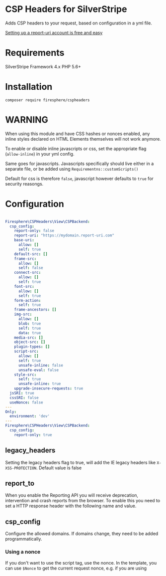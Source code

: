# CSP Headers for SilverStripe

Adds CSP headers to your request, based on configuration in a yml file.

[Setting up a report-uri account is free and easy](https://report-uri.com)

# Requirements

SilverStripe Framework 4.x
PHP 5.6+

# Installation

`composer require firesphere/cspheaders`

# WARNING

When using this module and have CSS hashes or nonces enabled, any inline styles declared on HTML Elements themselves will not work anymore.

To enable or disable inline javascripts or css, set the appropriate flag (`allow-inline`) in your yml config.

Same goes for javascripts. Javascripts specifically should live either in a separate file, or be added using `Requirementns::customScripts()`

Default for css is therefore `false`, javascript however defaults to `true` for security reasongs.

# Configuration

```yaml

Firesphere\CSPHeaders\View\CSPBackend:
  csp_config:
    report-only: false
    report-uri: "https://mydomain.report-uri.com"
    base-uri:
      allow: []
      self: true
    default-src: []
    frame-src:
      allow: []
      self: false
    connect-src:
      allow: []
      self: true
    font-src:
      allow: []
      self: true
    form-action:
      self: true
    frame-ancestors: []
    img-src:
      allow: []
      blob: true
      self: true
      data: true
    media-src: []
    object-src: []
    plugin-types: []
    script-src:
      allow: []
      self: true
      unsafe-inline: false
      unsafe-eval: false
    style-src:
      self: true
      unsafe-inline: true
    upgrade-insecure-requests: true
  jsSRI: true
  cssSRI: false
  useNonce: false
---
Only:
  environment: 'dev'
---
Firesphere\CSPHeaders\View\CSPBackend:
  csp_config:
    report-only: true

```

## legacy_headers

Setting the legacy headers flag to true, will add the IE legacy headers like `X-XSS-PROTECTION`. Default value is false

## report_to

When you enable the Reporting API you will receive deprecation, intervention and crash reports from the browser. To enable this you need to set a HTTP response header with the following name and value.

## csp_config

Configure the allowed domains. If domains change, they need to be added programmatically.

### Using a nonce

If you don't want to use the script tag, use the nonce. In the template, you can use `$Nonce` to get the current request nonce, e.g. if you are using <script> tags in your template

## wizard

It's useful to only use the wizard in dev mode, to discover the URI's and sha's you need to add.
This prevents needless reports and helps you set up the wizard.

You do need to set the report-to uri to your wizard uri, otherwise the system will encounter a failure.

## forms

If you want to submit forms to a different domain, you can add the allowed domains under the forms section

## inline scripts or custom scripts

If you use the default methods provided by the `Requirements` class, the needed SHA's and SRI's are automatically calculated for you.

# .htaccess

Any header set in the `.htaccess`, Apache `site.conf` or `nginx.conf` files will override the headers
set by this module.

# Actual license

This module is published under BSD 3-clause license, although these are not in the actual classes, the license does apply:

http://www.opensource.org/licenses/BSD-3-Clause

Copyright (c) 2012-NOW(), Simon "Sphere" Erkelens

All rights reserved.

Redistribution and use in source and binary forms, with or without modification, are permitted provided that the following conditions are met:

    Redistributions of source code must retain the above copyright notice, this list of conditions and the following disclaimer.
    Redistributions in binary form must reproduce the above copyright notice, this list of conditions and the following disclaimer in the documentation and/or other materials provided with the distribution.

THIS SOFTWARE IS PROVIDED BY THE COPYRIGHT HOLDERS AND CONTRIBUTORS "AS IS" AND ANY EXPRESS OR IMPLIED WARRANTIES, INCLUDING, BUT NOT LIMITED TO, THE IMPLIED WARRANTIES OF MERCHANTABILITY AND FITNESS FOR A PARTICULAR PURPOSE ARE DISCLAIMED. IN NO EVENT SHALL THE COPYRIGHT HOLDER OR CONTRIBUTORS BE LIABLE FOR ANY DIRECT, INDIRECT, INCIDENTAL, SPECIAL, EXEMPLARY, OR CONSEQUENTIAL DAMAGES (INCLUDING, BUT NOT LIMITED TO, PROCUREMENT OF SUBSTITUTE GOODS OR SERVICES; LOSS OF USE, DATA, OR PROFITS; OR BUSINESS INTERRUPTION) HOWEVER CAUSED AND ON ANY THEORY OF LIABILITY, WHETHER IN CONTRACT, STRICT LIABILITY, OR TORT (INCLUDING NEGLIGENCE OR OTHERWISE) ARISING IN ANY WAY OUT OF THE USE OF THIS SOFTWARE, EVEN IF ADVISED OF THE POSSIBILITY OF SUCH DAMAGE.


# Did you read this entire readme? You rock!

Pictured below is a cow, just for you.
```

               /( ,,,,, )\
              _\,;;;;;;;,/_
           .-"; ;;;;;;;;; ;"-.
           '.__/`_ / \ _`\__.'
              | (')| |(') |
              | .--' '--. |
              |/ o     o \|
              |           |
             / \ _..=.._ / \
            /:. '._____.'   \
           ;::'    / \      .;
           |     _|_ _|_   ::|
         .-|     '==o=='    '|-.
        /  |  . /       \    |  \
        |  | ::|         |   | .|
        |  (  ')         (.  )::|
        |: |   |;  U U  ;|:: | `|
        |' |   | \ U U / |'  |  |
        ##V|   |_/`"""`\_|   |V##
           ##V##         ##V##
```
